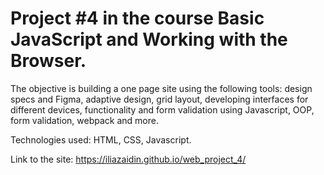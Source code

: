 # Project #4 in the course Basic JavaScript and Working with the Browser.
The objective is building a one page site using the following tools: design specs and Figma, adaptive design, grid layout, developing interfaces for different devices, functionality and form validation using Javascript, OOP, form validation, webpack and more.

Technologies used: HTML, CSS, Javascript.

Link to the site: https://iliazaidin.github.io/web_project_4/
